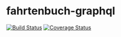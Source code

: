 # fahrtenbuch-graphql
[![Build Status](https://travis-ci.org/PascalHelbig/fahrtenbuch-graphql.svg?branch=master)](https://travis-ci.org/PascalHelbig/fahrtenbuch-graphql)
[![Coverage Status](https://coveralls.io/repos/github/PascalHelbig/fahrtenbuch-graphql/badge.svg?branch=master)](https://coveralls.io/github/PascalHelbig/fahrtenbuch-graphql?branch=master)
